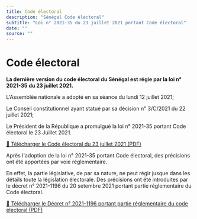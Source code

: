 ```yaml
---
title: Code électoral
description: "Sénégal Code électoral"
subtitle: "Loi n° 2021-35 du 23 juillet 2021 portant Code électoral"
date: ""
source: ""
---
```


# Code électoral

**La dernière version du code électoral du Sénégal est régie par la loi n° 2021-35 du 23 juillet 2021.**

L'Assemblée nationale a adopté en sa séance du lundi 12 juillet 2021;

Le Conseil constitutionnel ayant statué par sa décision n° 3/C/2021 du 22 juillet 2021;

Le Président de la République a promulgué la loi n° 2021-35 portant Code électoral le 23 Juillet 2021.

<a href="/pdf/codes/code-electoral-Loi-2021-35-du-23-juillet-2021.pdf" target="_blank">📄 Télécharger le Code électoral du 23 juillet 2021 (PDF)</a>

Après l'adoption de la loi n° 2021-35 portant Code électoral, des précisions ont été apportées par voie réglementaire.

En effet, la partie législative, de par sa nature, ne peut régir jusque dans les détails toute la législation électorale.
Des précisions ont été introduites par le décret n° 2021-1196 du 20 setembre 2021 portant partie réglementaire du Code électoral.

<a href="/pdf/codes/code-electoral-decret-2021-1196-portant-partie-reglementaire.pdf" target="_blank">📄 Télécharger le Décret n° 2021-1196 portant partie réglementaire du code électoral (PDF)</a>
